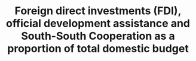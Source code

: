 ---
data_non_statistical: true
goal_meta_link: http://unstats.un.org/sdgs/files/metadata-compilation/Metadata-Goal-17.pdf
graph_title: Foreign direct investments (FDI), official development assistance and
  South-South Cooperation as a proportion of total domestic budget
graph_type: line
has_metadata: false
indicator: 17.3.1
indicator_name: Foreign direct investments (FDI), official development assistance
  and South-South Cooperation as a proportion of total domestic budget
indicator_sort_order: 17-03-01
indicator_variable: null
layout: indicator
national_geographical_coverage: United States
permalink: /17-3-1/
published: true
reporting_status: notstarted
sdg_goal: 17
source_active_1: true
source_notes_1: null
source_title_1: null
target: Mobilize additional financial resources for developing countries from multiple
  sources.
target_id: '17.3'
title: Foreign direct investments (FDI), official development assistance and South-South
  Cooperation as a proportion of total domestic budget
un_custodial_agency: OECD UNCTAD
un_designated_tier: '1'
variable_description: null
variable_notes: null
---